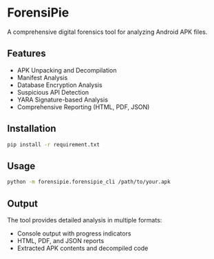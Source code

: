 # ForensiPie

A comprehensive digital forensics tool for analyzing Android APK files.

## Features

- APK Unpacking and Decompilation
- Manifest Analysis
- Database Encryption Analysis
- Suspicious API Detection
- YARA Signature-based Analysis
- Comprehensive Reporting (HTML, PDF, JSON)

## Installation

```bash
pip install -r requirement.txt
```

## Usage

```bash
python -m forensipie.forensipie_cli /path/to/your.apk
```

## Output

The tool provides detailed analysis in multiple formats:
- Console output with progress indicators
- HTML, PDF, and JSON reports
- Extracted APK contents and decompiled code
